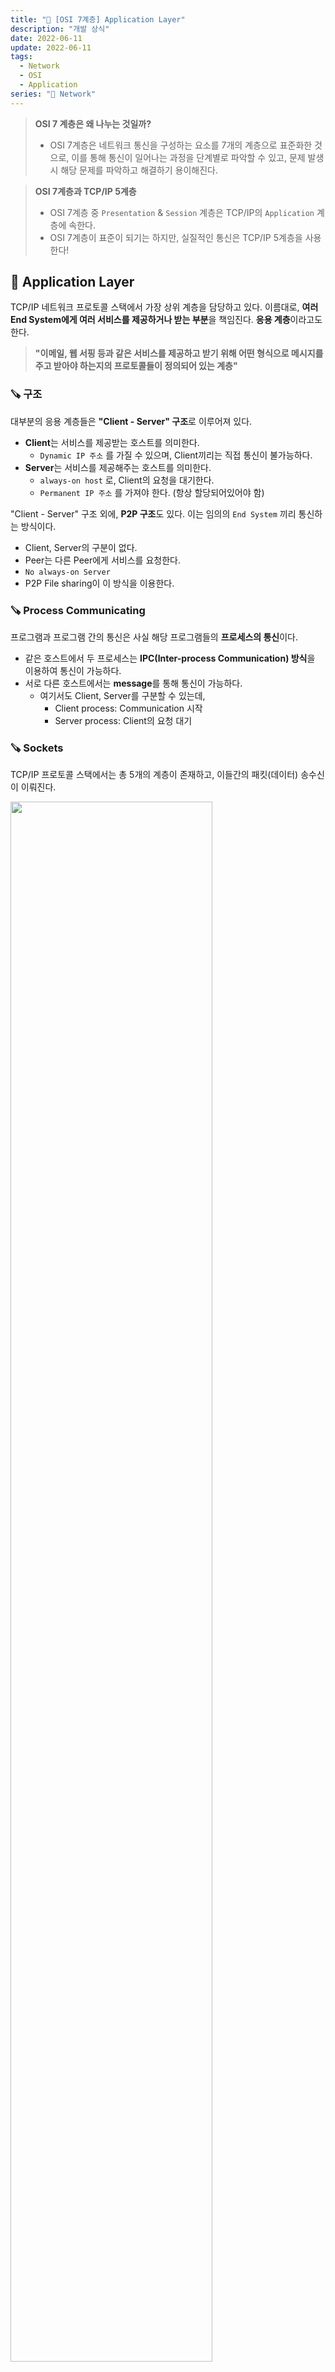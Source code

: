 ```yaml
---
title: "📡 [OSI 7계층] Application Layer"
description: "개발 상식"
date: 2022-06-11
update: 2022-06-11
tags:
  - Network
  - OSI
  - Application
series: "📡 Network"
---
```


> **OSI 7 계층은 왜 나누는 것일까?**
> - OSI 7계층은 네트워크 통신을 구성하는 요소를 7개의 계층으로 표준화한 것으로, 이를 통해 통신이 일어나는 과정을 단계별로 파악할 수 있고, 문제 발생 시 해당 문제를 파악하고 해결하기 용이해진다.

> **OSI 7계층과 TCP/IP 5계층**
> - OSI 7계층 중 `Presentation` & `Session` 계층은 TCP/IP의 `Application` 계층에 속한다.
> - OSI 7계층이 표준이 되기는 하지만, 실질적인 통신은 TCP/IP 5계층을 사용한다!

## 🧷 Application Layer
TCP/IP 네트워크 프로토콜 스택에서 가장 상위 계층을 담당하고 있다. 이름대로, **여러 End System에게 여러 서비스를 제공하거나 받는 부분**을 책임진다. **응용 계층**이라고도 한다.

> **"이메일, 웹 서핑 등과 같은 서비스를 제공하고 받기 위해 어떤 형식으로 메시지를 주고 받아야 하는지의 프로토콜들이 정의되어 있는 계층"**

### 🪚 구조
대부분의 응용 계층들은 **"Client - Server" 구조**로 이루어져 있다.
- **Client**는 서비스를 제공받는 호스트를 의미한다.
  - `Dynamic IP 주소` 를 가질 수 있으며, Client끼리는 직접 통신이 불가능하다.
- **Server**는 서비스를 제공해주는 호스트를 의미한다.
  - `always-on host` 로, Client의 요청을 대기한다.
  - `Permanent IP 주소` 를 가져야 한다. (항상 할당되어있어야 함)

"Client - Server" 구조 외에, **P2P 구조**도 있다. 이는 임의의 `End System` 끼리 통신하는 방식이다.
- Client, Server의 구분이 없다.
- Peer는 다른 Peer에게 서비스를 요청한다.
- `No always-on Server`
- P2P File sharing이 이 방식을 이용한다.

### 🪚 Process Communicating
프로그램과 프로그램 간의 통신은 사실 해당 프로그램들의 **프로세스의 통신**이다.
- 같은 호스트에서 두 프로세스는 **IPC(Inter-process Communication) 방식**을 이용하여 통신이 가능하다.
- 서로 다른 호스트에서는 **message**를 통해 통신이 가능하다.
  - 여기서도 Client, Server를 구분할 수 있는데,
    - Client process: Communication 시작
    - Server process: Client의 요청 대기

### 🪚 Sockets
TCP/IP 프로토콜 스택에서는 총 5개의 계층이 존재하고, 이들간의 패킷(데이터) 송수신이 이뤄진다.

<img src="https://img1.daumcdn.net/thumb/R1280x0/?scode=mtistory2&fname=https%3A%2F%2Fblog.kakaocdn.net%2Fdn%2FbQz6ga%2FbtqT02qo7Z6%2FqYgs2gKVdUP6yEkzWhw7mk%2Fimg.png" width="80%">

Application 계층을 제외한 **나머지 4계층은 모두 OS에 구현**되어 있다.
- 개발자에겐 보여지지 않는 부분이고, 내부적으로 알아서 패킷을 생성하고 주고 받는다.
- 그렇다면, Application 계층과 나머지 4계층의 제일 윗단인 Transport 계층은 어떻게 메세지를 주고 받을 수 있을까?

이때, **Socket**이라는 일종의 통로를 사용한다. 
- 이는 Application 계층과 Transport 계층 사이에 위치하여 Application 계층의 process에게 **Socket API나 함수를 제공**하여 메세지를 송수신할 수 있도록 돕는다.

### 🪚 Addressing Processes
메세지를 주고 받는 방법은 알았다. 하지만, 여러 Program이 있고, 그만큼 여러 Process가 존재할텐데, 어떤 Process가 메세지를 보냈는지 알아야 한다.
- 이를 위해서는 Process를 식별할 수 있는 **식별자**가 필요하다.
- 그리고 하나의 호스트에는 많은 process가 동작 가능하기에, **IP 주소만으로는 식별이 불가능**하다.

따라서 **IP 주소 + Port #**을 식별자로서 사용한다.
- Port #은 아래와 같이 대표적으로 사용되는 예가 있다.
  - Http server: 80
  - Mail server: 25
  - Well Known Port #: 0 ~ 1024

### 🪚 Application Layer Protocol Defines
응용 계층 프로토콜의 규정이다. 아래에 대한 규정이 있어야 한다.

1. Types of message exchange
: message는 **요청** 또는 **응답**일 수 있다. (request or response)

2. Message Syntax
: message의 어느 field가 어떻게 기술되어야 하고, 각각의 field는 어떻게 구분되는지에 대한 정보

3. Message Semantics
: 각 field에 담긴 정보의 의미

4. Rules
: 언제, 어떻게 process들이 요청하고 응답해야 하는지에 대한 정보

### 🪚 Transport Layer가 제공하는 Service
응용 계층은 전송 계층과 통신한다. 전송 계층은 2가지 종류의 서비스를 제공할 수 있는데, 아래와 같다.
- **Reliable한 Service**
  - 데이터의 Write와 Read가 동일하게 발생하여 Sync가 맞다.
  - ex. File transfer
- **Unreliable한 Service**
  - 데이터를 바로바로 전송하여 딜레이가 적다.
  - ex. Audio

### 🪚 Application Layer Protocols
인터넷은 응용 계층에 2개의 전송 프로토콜을 제공한다. TCP(Transmission Control Protocol)과 UDP(User Datagram Protocol)이다.
- 이는 응용 계층이 아니라 전송 계층의 프로토콜이다!

### 🪚 TCP
Transmission Control Protocol, 이름 그대로 전송을 통제하는 프로토콜이라고 생각할 수 있다.
- Reliable하다.
- **Flow control(흐름 제어)**: 수신측의 상태를 확인하면서 전송을 이어간다.
  - 수신 데이터를 담는 `Buffer` 는 유한한 자원이므로, **Overflow**가 발생할 수 있다.
  - 따라서 수신측의 `Buffer` 가 수용 가능한 만큼을 전송한다.
- **Congesting control(혼잡 제어)**: 네트워크 상태를 확인하면서 전송을 이어간다.
  - 네트워크가 혼잡하다면, 보내는 패킷 양을 제어하여 전송한다.
- Timing, Security, Minimum Throughput guarantee를 제공하지 않는다.
- **Connection-Oriented**: 물리적 연결이 아닌 논리적 연결로, 순서에 맞게 손실 없이 데이터를 전송한다.

### 🪚 UDP
User Datagram Protocol
- Unreliable하다.
  - Network 계층의 data를 응용 계층으로 바로 전달하기에 매우 단순한 구조이다.
- Connection-Less
- 빠른 데이터 처리를 요구하는 경우 사용할 수 있다.


---

## 📕 참고
- [OSI 7 Layer vs TCP/IP 5 Layer](https://velog.io/@osk3856/TCP-Updated-Model)
- [Application Layer 개요](https://ddongwon.tistory.com/71)
- [Part 1-3 Network](https://github.com/JaeYeopHan/Interview_Question_for_Beginner/tree/master/Network)